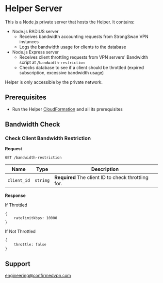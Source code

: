 # Helper Server

This is a Node.js private server that hosts the Helper. It contains:

- Node.js RADIUS server
	* Receives bandwidth accounting requests from StrongSwan VPN instances
	* Logs the bandwidth usage for clients to the database
- Node.js Express server
	* Receives client throttling requests from VPN servers' Bandwidth script at `/bandwidth-restriction`
	* Checks database to see if a client should be throttled (expired subscription, excessive bandwidth usage)

Helper is only accessible by the private network.

## Prerequisites

* Run the Helper [CloudFormation](https://github.com/confirmedcode/Server-CloudFormation) and all its prerequisites

## Bandwidth Check

### Check Client Bandwidth Restriction
__Request__

```
GET /bandwidth-restriction
```

Name | Type | Description
--- | --- | ---
`client_id` | `string` | __Required__ The client ID to check throttling for.

__Response__

If Throttled

```
{
	ratelimitkbps: 10000
}
```

If Not Throttled

```
{
	throttle: false
}
```

## Support

<engineering@confirmedvpn.com>